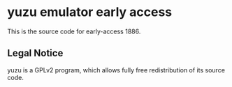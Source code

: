 yuzu emulator early access
=============

This is the source code for early-access 1886.

## Legal Notice

yuzu is a GPLv2 program, which allows fully free redistribution of its source code.